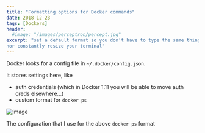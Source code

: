 ```yaml
---
title: "Formatting options for Docker commands"
date: 2018-12-23
tags: [Dockers]
header:
  #image: "/images/perceptron/percept.jpg"
excerpt: "set a default format so you don't have to type the same thing in every time,
nor constantly resize your terminal"
---
```


Docker looks for a config file in `~/.docker/config.json`.

It stores settings here, like

* auth credentials (which in Docker 1.11 you will be able to move auth creds
  elsewhere...)
* custom format for `docker ps`

![image](https://user-images.githubusercontent.com/15719191/50384937-50c5ae80-06c4-11e9-947b-535da36aab53.png)

The configuration that I use for the above `docker ps` format

<script src="https://gist.github.com/mryap/4b69a688f447747537257adc7aa06c5a.js">
</script>
